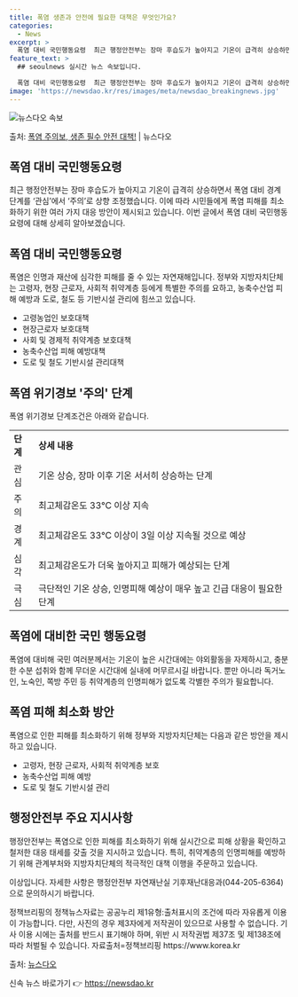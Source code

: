 ```yaml
---
title: 폭염 생존과 안전에 필요한 대책은 무엇인가요?
categories:
  - News
excerpt: >
  폭염 대비 국민행동요령  최근 행정안전부는 장마 후습도가 높아지고 기온이 급격히 상승하면서 폭염 대비 경계 …
feature_text: >
  ## seoulnews 실시간 뉴스 속보입니다.

  폭염 대비 국민행동요령  최근 행정안전부는 장마 후습도가 높아지고 기온이 급격히 상승하면서 폭염 대비 경계 …
image: 'https://newsdao.kr/res/images/meta/newsdao_breakingnews.jpg'
---
```


![뉴스다오 속보](https://newsdao.kr/res/images/meta/newsdao_breakingnews.jpg)

<p>출처: <a href="https://newsdao.kr/4642" rel="dofollow">폭염 주의보, 생존 필수 안전 대책!</a> | 뉴스다오</p>

<h2 data-ke-size="size26">폭염 대비 국민행동요령</h2>
<p data-ke-size="size16">최근 행정안전부는 장마 후습도가 높아지고 기온이 급격히 상승하면서 폭염 대비 경계 단계를 ‘관심’에서 ‘주의’로 상향 조정했습니다. 이에 따라 시민들에게 폭염 피해를 최소화하기 위한 여러 가지 대응 방안이 제시되고 있습니다. 이번 글에서 폭염 대비 국민행동요령에 대해 상세히 알아보겠습니다.</p>

<h2 data-ke-size="size24">폭염 대비 국민행동요령</h2>
<p data-ke-size="size16">폭염은 인명과 재산에 심각한 피해를 줄 수 있는 자연재해입니다. 정부와 지방자치단체는 고령자, 현장 근로자, 사회적 취약계층 등에게 특별한 주의를 요하고, 농축수산업 피해 예방과 도로, 철도 등 기반시설 관리에 힘쓰고 있습니다.</p>
<ul>
<li>고령농업인 보호대책</li>
<li>현장근로자 보호대책</li>
<li>사회 및 경제적 취약계층 보호대책</li>
<li>농축수산업 피해 예방대책</li>
<li>도로 및 철도 기반시설 관리대책</li>
</ul>

<h2 data-ke-size="size24">폭염 위기경보 '주의' 단계</h2>
<p data-ke-size="size16">폭염 위기경보 단계조건은 아래와 같습니다.</p>

<table>
  <tr>
    <td><b>단계</b></td>
    <td><b>상세 내용</b></td>
  </tr>
  <tr>
    <td>관심</td>
    <td>기온 상승, 장마 이후 기온 서서히 상승하는 단계</td>
  </tr>
  <tr>
    <td>주의</td>
    <td>최고체감온도 33℃ 이상 지속</td>
  </tr>
  <tr>
    <td>경계</td>
    <td>최고체감온도 33℃ 이상이 3일 이상 지속될 것으로 예상</td>
  </tr>
  <tr>
    <td>심각</td>
    <td>최고체감온도가 더욱 높아지고 피해가 예상되는 단계</td>
  </tr>
  <tr>
    <td>극심</td>
    <td>극단적인 기온 상승, 인명피해 예상이 매우 높고 긴급 대응이 필요한 단계</td>
  </tr>
</table>

<h2 data-ke-size="size24">폭염에 대비한 국민 행동요령</h2>
<p data-ke-size="size16">폭염에 대비해 국민 여러분께서는 기온이 높은 시간대에는 야외활동을 자제하시고, 충분한 수분 섭취와 함께 무더운 시간대에 실내에 머무르시길 바랍니다. 뿐만 아니라 독거노인, 노숙인, 쪽방 주민 등 취약계층의 인명피해가 없도록 각별한 주의가 필요합니다.</p>

<h2 data-ke-size="size24">폭염 피해 최소화 방안</h2>
<p data-ke-size="size16">폭염으로 인한 피해를 최소화하기 위해 정부와 지방자치단체는 다음과 같은 방안을 제시하고 있습니다.</p>
<ul>
<li>고령자, 현장 근로자, 사회적 취약계층 보호</li>
<li>농축수산업 피해 예방</li>
<li>도로 및 철도 기반시설 관리</li>
</ul>

<h2 data-ke-size="size24">행정안전부 주요 지시사항</h2>
<p data-ke-size="size16">행정안전부는 폭염으로 인한 피해를 최소화하기 위해 실시간으로 피해 상황을 확인하고 철저한 대응 태세를 갖출 것을 지시하고 있습니다. 특히, 취약계층의 인명피해를 예방하기 위해 관계부처와 지방자치단체의 적극적인 대책 이행을 주문하고 있습니다.</p>

<p data-ke-size="size16">이상입니다. 자세한 사항은 행정안전부 자연재난실 기후재난대응과(044-205-6364)으로 문의하시기 바랍니다.</p>

<p data-ke-size="size16">정책브리핑의 정책뉴스자료는 공공누리 제1유형:출처표시의 조건에 따라 자유롭게 이용이 가능합니다. 다만, 사진의 경우 제3자에게 저작권이 있으므로 사용할 수 없습니다. 기사 이용 시에는 출처를 반드시 표기해야 하며, 위반 시 저작권법 제37조 및 제138조에 따라 처벌될 수 있습니다. 자료출처=정책브리핑 https://www.korea.kr</p>

<p data-ke-size="size16">출처: <a href="https://newsdao.kr/4642">뉴스다오</a></p>

<p data-ke-size="size16"></p> 

신속 뉴스 바로가기 👉 <a href="https://newsdao.kr" rel="dofollow">https://newsdao.kr</a>


